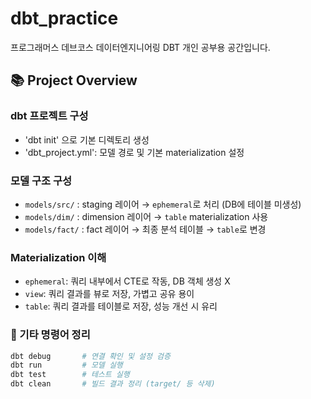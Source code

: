 # dbt_practice

프로그래머스 데브코스 데이터엔지니어링 DBT 개인 공부용 공간입니다.

## 📚 Project Overview

### dbt 프로젝트 구성

- 'dbt init' 으로 기본 디렉토리 생성
- 'dbt_project.yml': 모델 경로 및 기본 materialization 설정

### 모델 구조 구성

- `models/src/` : staging 레이어 → `ephemeral`로 처리 (DB에 테이블 미생성)
- `models/dim/` : dimension 레이어 → `table` materialization 사용
- `models/fact/` : fact 레이어 → 최종 분석 테이블 → `table`로 변경

### Materialization 이해

- `ephemeral`: 쿼리 내부에서 CTE로 작동, DB 객체 생성 X
- `view`: 쿼리 결과를 뷰로 저장, 가볍고 공유 용이
- `table`: 쿼리 결과를 테이블로 저장, 성능 개선 시 유리

### 🧪 기타 명령어 정리

```bash
dbt debug       # 연결 확인 및 설정 검증
dbt run         # 모델 실행
dbt test        # 테스트 실행
dbt clean       # 빌드 결과 정리 (target/ 등 삭제)
